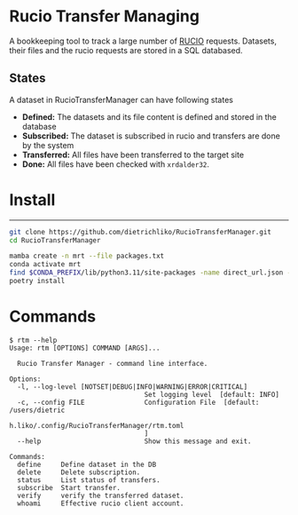 # Rucio Transfer Managing

A bookkeeping tool to track a large number of [RUCIO](https://rucio.cern.ch/) requests.
Datasets, their files and the rucio requests are stored in  a SQL databased.

## States

A dataset in RucioTransferManager can have following states

* __Defined:__ The datasets and its file content is defined and stored in the database
* __Subscribed:__ The dataset is subscribed in rucio and transfers are done by the system
* __Transferred:__ All files have been transferred to the target site
* __Done:__ All files have been checked with ```xrdalder32```.

# Install
---------

```bash
git clone https://github.com/dietrichliko/RucioTransferManager.git
cd RucioTransferManager

mamba create -n mrt --file packages.txt
conda activate mrt
find $CONDA_PREFIX/lib/python3.11/site-packages -name direct_url.json -delete
poetry install
```

# Commands

```text
$ rtm --help
Usage: rtm [OPTIONS] COMMAND [ARGS]...

  Rucio Transfer Manager - command line interface.

Options:
  -l, --log-level [NOTSET|DEBUG|INFO|WARNING|ERROR|CRITICAL]
                                  Set logging level  [default: INFO]
  -c, --config FILE               Configuration File  [default: /users/dietric
                                  h.liko/.config/RucioTransferManager/rtm.toml
                                  ]
  --help                          Show this message and exit.

Commands:
  define     Define dataset in the DB
  delete     Delete subscription.
  status     List status of transfers.
  subscribe  Start transfer.
  verify     verify the transferred dataset.
  whoami     Effective rucio client account.
```